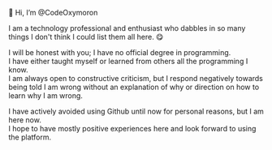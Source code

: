 👋 Hi, I’m @CodeOxymoron

I am a technology professional and enthusiast who dabbles in so many things I don't think I could list them all here. 😋

I will be honest with you; I have no official degree in programming.  
I have either taught myself or learned from others all the programming I know.  
I am always open to constructive criticism, but I respond negatively towards being told I am wrong without an explanation of why or direction on how to learn why I am wrong.

I have actively avoided using Github until now for personal reasons, but I am here now.  
I hope to have mostly positive experiences here and look forward to using the platform.

<!---
CodeOxymoron/CodeOxymoron is a ✨ special ✨ repository because its `README.md` (this file) appears on your GitHub profile.
You can click the Preview link to take a look at your changes.
--->
